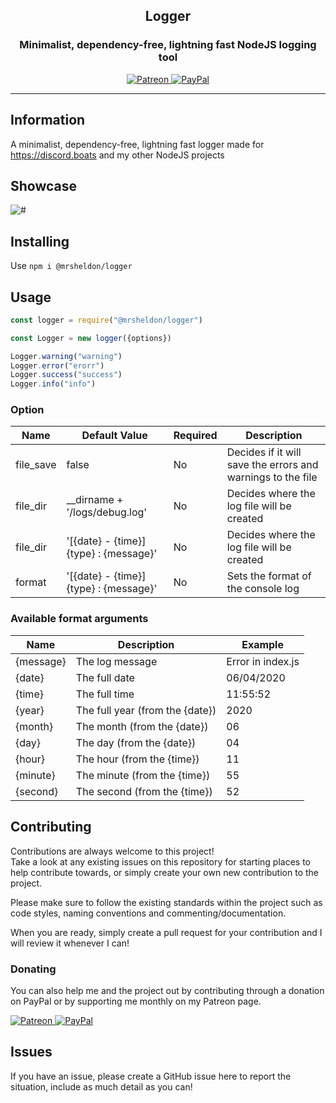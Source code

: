 <h2 align="center" id="Template">
  Logger
</h2>

<h3 align="center">Minimalist, dependency-free, lightning fast NodeJS logging tool</h3>

<p align="center">
      <a href="https://patreon.com/discordboats" target="_blank">
        <img src="https://img.shields.io/badge/patreon-DiscordBoats-blue.svg?logo=patreon&logoWidth=30&logoColor=F96854&style=popout-square" alt="Patreon"/>
    </a>
    <a href="https://paypal.me/roeelupo" target="_blank">
        <img src="https://img.shields.io/badge/paypal-Roee%20Lupo-blue.svg?logo=paypal&logoWidth=30&logoColor=00457C&style=popout-square" alt="PayPal"/>
    </a>
</p>

----

## Information

A minimalist, dependency-free, lightning fast logger made for https://discord.boats and my other NodeJS projects

## Showcase

![#](https://mrsheldon.me/files/70605228.png)

## Installing

Use `npm i @mrsheldon/logger`

## Usage

```js
const logger = require("@mrsheldon/logger")

const Logger = new logger({options})

Logger.warning("warning")
Logger.error("erorr")
Logger.success("success")
Logger.info("info")
```

### Option
| Name         | Default Value                            | Required | Description                                                 |
|--------------|------------------------------------------|----------|-------------------------------------------------------------|
| file_save    | false                                    | No       | Decides if it will save the errors and warnings to the file |
| file_dir     | __dirname + '/logs/debug.log'            | No       | Decides where the log file will be created                  |
| file_dir     | '[{date} - {time}] {type} : {message}'   | No       | Decides where the log file will be created                  |
| format       | '[{date} - {time}] {type} : {message}'   | No       | Sets the format of the console log                          |


### Available format arguments
| Name           | Description                     | Example           |
|----------------|---------------------------------|-------------------|
| {message}      | The log message                 | Error in index.js |
| {date}         | The full date                   | 06/04/2020        |
| {time}         | The full time                   | 11:55:52          | 
| {year}         | The full year (from the {date}) | 2020              |
| {month}        | The month (from the {date})     | 06                |
| {day}          | The day (from the {date})       | 04                |
| {hour}         | The hour (from the {time})      | 11                |
| {minute}       | The minute (from the {time})    | 55                |
| {second}       | The second (from the {time})    | 52                |


## Contributing

Contributions are always welcome to this project!\
Take a look at any existing issues on this repository for starting places to help contribute towards, or simply create your own new contribution to the project.

Please make sure to follow the existing standards within the project such as code styles, naming conventions and commenting/documentation.

When you are ready, simply create a pull request for your contribution and I will review it whenever I can!

### Donating

You can also help me and the project out by contributing through a donation on PayPal or by supporting me monthly on my Patreon page.
<p>
    <a href="https://patreon.com/discordboats" target="_blank">
        <img src="https://img.shields.io/badge/patreon-DiscordBoats-blue.svg?logo=patreon&logoWidth=30&logoColor=F96854&style=popout-square" alt="Patreon"/>
    </a>
    <a href="https://paypal.me/roeelupo" target="_blank">
        <img src="https://img.shields.io/badge/paypal-Roee%20Lupo-blue.svg?logo=paypal&logoWidth=30&logoColor=00457C&style=popout-square" alt="PayPal"/>
    </a>
</p>

## Issues
If you have an issue, please create a GitHub issue here to report the situation, include as much detail as you can!
